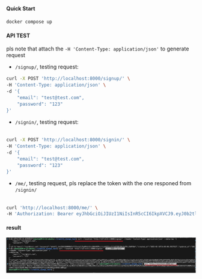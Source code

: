 
#### Quick Start

```bash
docker compose up
```

#### API TEST

pls note that attach the `-H 'Content-Type: application/json'` to generate request 

- `/signup/`, testing request:

```bash
curl -X POST 'http://localhost:8000/signup/' \
-H 'Content-Type: application/json' \ 
-d '{
    "email": "test@test.com",
    "password": "123"
}'
```

- `/signin/`, testing request:

```bash

curl -X POST 'http://localhost:8000/signin/' \
-H 'Content-Type: application/json' \
-d '{
    "email": "test@test.com",
    "password": "123"
}'

```

- `/me/`, testing request, pls replace the token with the one responed from `/signin/`

```bash

curl 'http://localhost:8000/me/' \
-H 'Authorization: Bearer eyJhbGciOiJIUzI1NiIsInR5cCI6IkpXVCJ9.eyJ0b2tlbl90eXBlIjoiYWNjZXNzIiwiZXhwIjoxNzM5NzU3OTIzLCJpYXQiOjE3Mzk3MTQ3MjMsImp0aSI6Ijg2OTY1NTM1OWQyOTQ0ZjVhYTEzNWE1OGY4ZTYzNDMxIiwidXNlcl9pZCI6OX0.NNplYvCfAMbw5PDP4ZF7zas3NsDEKGuh9hNU-mNM1gw'

```


#### result

![alt text](result.png)